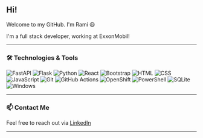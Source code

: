 ## Hi!

Welcome to my GitHub. I'm Rami 😃

I'm a full stack developer, working at ExxonMobil!

---

### 🛠 Technologies & Tools

![FastAPI](https://img.shields.io/badge/FastAPI-009485.svg?logo=fastapi&logoColor=white)
![Flask](https://img.shields.io/badge/Flask-000?logo=flask&logoColor=fff) 
![Python](https://img.shields.io/badge/Python-3776AB?logo=python&logoColor=fff)
![React](https://img.shields.io/badge/React-%2320232a.svg?logo=react&logoColor=%2361DAFB)
![Bootstrap](https://img.shields.io/badge/Bootstrap-7952B3?logo=bootstrap&logoColor=fff)
![HTML](https://img.shields.io/badge/HTML-%23E34F26.svg?logo=html5&logoColor=white)
![CSS](https://img.shields.io/badge/CSS-1572B6?logo=css3&logoColor=fff)
![JavaScript](https://img.shields.io/badge/JavaScript-F7DF1E?logo=javascript&logoColor=000)
![Git](https://img.shields.io/badge/Git-F05032?logo=git&logoColor=fff)
![GitHub Actions](https://img.shields.io/badge/GitHub_Actions-2088FF?logo=github-actions&logoColor=white)
![OpenShift](https://img.shields.io/badge/OpenShift-E00B1C?logo=redhatopenshift&logoColor=white)
![PowerShell](https://img.shields.io/badge/PowerShell-5391FE?logo=powershell&logoColor=white)
![SQLite](https://img.shields.io/badge/SQLite-%2307405e.svg?logo=sqlite&logoColor=white)
![Windows](https://custom-icon-badges.demolab.com/badge/Windows-0078D6?logo=windows11&logoColor=white)

---

### 📫 Contact Me

Feel free to reach out via [LinkedIn](https://www.linkedin.com/in/rbergoglio/)

---
